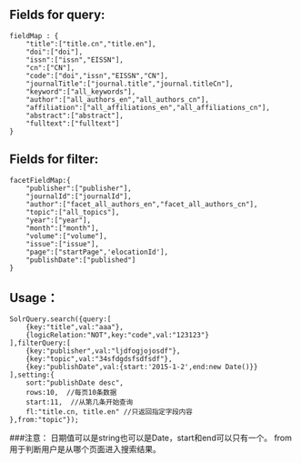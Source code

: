 Fields for query:
-----------------
    fieldMap : {
        "title":["title.cn","title.en"],
        "doi":["doi"],
        "issn":["issn","EISSN"],
        "cn":["CN"],
        "code":["doi","issn","EISSN","CN"],
        "journalTitle":["journal.title","journal.titleCn"],
        "keyword":["all_keywords"],
        "author":["all_authors_en","all_authors_cn"],
        "affiliation":["all_affiliations_en","all_affiliations_cn"],
        "abstract":["abstract"],
        "fulltext":["fulltext"]
    }
 
Fields for filter:
-----------------
    facetFieldMap:{
        "publisher":["publisher"],
        "journalId":["journalId"],
        "author":["facet_all_authors_en","facet_all_authors_cn"],
        "topic":["all_topics"],
        "year":["year"],
        "month":["month"],
        "volume":["volume"],
        "issue":["issue"],
        "page":["startPage",'elocationId'],
        "publishDate":["published"]
    }

Usage：
-----------------
    SolrQuery.search({query:[
        {key:"title",val:"aaa"},
        {logicRelation:"NOT",key:"code",val:"123123"}
    ],filterQuery:[
        {key:"publisher",val:"ljdfogjojosdf"},
        {key:"topic",val:"34sfdgdsfsdfsdf"},
        {key:"publishDate",val:{start:'2015-1-2',end:new Date()}}
    ],setting:{
        sort:"publishDate desc",
        rows:10,  //每页10条数据
        start:11,  //从第几条开始查询
        fl:"title.cn, title.en" //只返回指定字段内容
    },from:"topic"});
###注意：
    日期值可以是string也可以是Date，start和end可以只有一个。
    from用于判断用户是从哪个页面进入搜索结果。